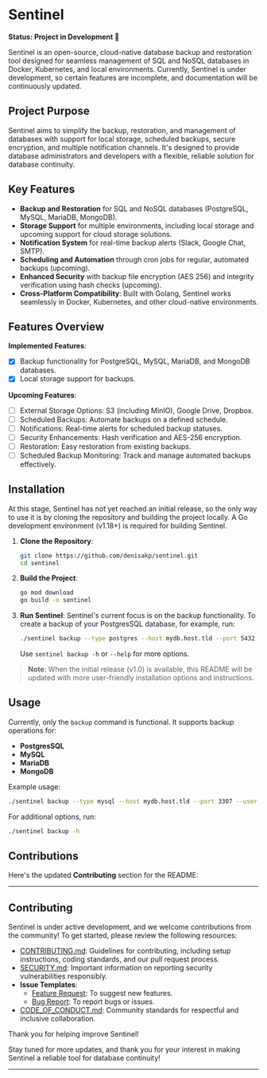 # Sentinel

**Status: Project in Development 🚧**

Sentinel is an open-source, cloud-native database backup and restoration tool designed for seamless management of SQL
and NoSQL databases in Docker, Kubernetes, and local environments. Currently, Sentinel is under development, so certain
features are incomplete, and documentation will be continuously updated.

## Project Purpose

Sentinel aims to simplify the backup, restoration, and management of databases with support for local storage,
scheduled backups, secure encryption, and multiple notification channels. It's designed to provide database
administrators and developers with a flexible, reliable solution for database continuity.

## Key Features

- **Backup and Restoration** for SQL and NoSQL databases (PostgreSQL, MySQL, MariaDB, MongoDB).
- **Storage Support** for multiple environments, including local storage and upcoming support for cloud storage
  solutions.
- **Notification System** for real-time backup alerts (Slack, Google Chat, SMTP).
- **Scheduling and Automation** through cron jobs for regular, automated backups (upcoming).
- **Enhanced Security** with backup file encryption (AES 256) and integrity verification using hash checks (upcoming).
- **Cross-Platform Compatibility**: Built with Golang, Sentinel works seamlessly in Docker, Kubernetes, and other
  cloud-native environments.

## Features Overview

**Implemented Features**:

- [x] Backup functionality for PostgreSQL, MySQL, MariaDB, and MongoDB databases.
- [x] Local storage support for backups.

**Upcoming Features**:

- [ ] External Storage Options: S3 (including MinIO), Google Drive, Dropbox.
- [ ] Scheduled Backups: Automate backups on a defined schedule.
- [ ] Notifications: Real-time alerts for scheduled backup statuses.
- [ ] Security Enhancements: Hash verification and AES-256 encryption.
- [ ] Restoration: Easy restoration from existing backups.
- [ ] Scheduled Backup Monitoring: Track and manage automated backups effectively.

## Installation

At this stage, Sentinel has not yet reached an initial release, so the only way to use it is by cloning the repository
and building the project locally. A Go development environment (v1.18+) is required for building Sentinel.

1. **Clone the Repository**:
   ```bash
   git clone https://github.com/denisakp/sentinel.git
   cd sentinel
   ```

2. **Build the Project**:
   ```bash
   go mod download 
   go build -o sentinel
   ```

3. **Run Sentinel**:
   Sentinel's current focus is on the backup functionality. To create a backup of your PostgresSQL database, for
   example,
   run:
   ```bash
   ./sentinel backup --type postgres --host mydb.host.tld --port 5432 --user my-user --password 1234 --database sample
   ```
   Use `sentinel backup -h` or `--help` for more options.

> **Note**: When the initial release (v1.0) is available, this README will be updated with more user-friendly
> installation options and instructions.

## Usage

Currently, only the `backup` command is functional. It supports backup operations for:

- **PostgresSQL**
- **MySQL**
- **MariaDB**
- **MongoDB**

Example usage:

```bash
./sentinel backup --type mysql --host mydb.host.tld --port 3307 --user my-user --password 1234 --database sample
```

For additional options, run:

```bash
./sentinel backup -h
```

## Contributions

Here's the updated **Contributing** section for the README:

---

## Contributing

Sentinel is under active development, and we welcome contributions from the community! To get started, please review the
following resources:

- [CONTRIBUTING.md](CONTRIBUTING.md): Guidelines for contributing, including setup instructions, coding standards, and
  our pull request process.
- [SECURITY.md](SECURITY.md): Important information on reporting security vulnerabilities responsibly.
- **Issue Templates**:
    - [Feature Request](.github/ISSUE_TEMPLATE/2-feature-request.md): To suggest new features.
    - [Bug Report](.github/ISSUE_TEMPLATE/1-bug.md): To report bugs or issues.
- [CODE_OF_CONDUCT.md](CODE_OF_CONDUCT.md): Community standards for respectful and inclusive collaboration.

Thank you for helping improve Sentinel!

Stay tuned for more updates, and thank you for your interest in making Sentinel a reliable tool for database continuity!

---

